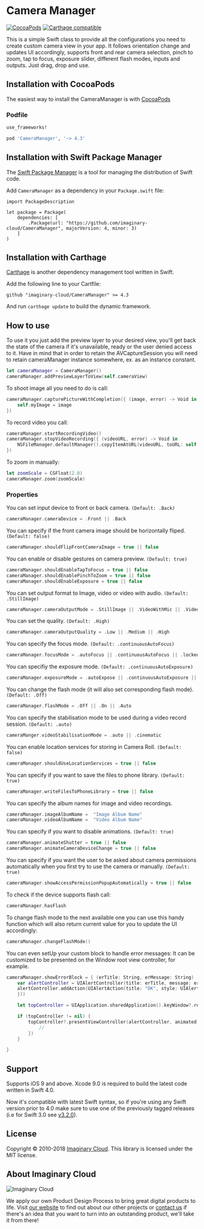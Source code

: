 
# Camera Manager
[![CocoaPods](https://img.shields.io/cocoapods/v/CameraManager.svg)](https://github.com/imaginary-cloud/CameraManager) [![Carthage compatible](https://img.shields.io/badge/Carthage-compatible-4BC51D.svg?style=flat)](https://github.com/Carthage/Carthage)

This is a simple Swift class to provide all the configurations you need to create custom camera view in your app.
It follows orientation change and updates UI accordingly, supports front and rear camera selection, pinch to zoom, tap to focus, exposure slider, different flash modes, inputs and outputs.
Just drag, drop and use.

## Installation with CocoaPods

The easiest way to install the CameraManager is with [CocoaPods](http://cocoapods.org)

### Podfile

```ruby
use_frameworks!

pod 'CameraManager', '~> 4.3'
``` 

## Installation with Swift Package Manager

The [Swift Package Manager](https://swift.org/package-manager/) is a tool for managing the distribution of Swift code.

Add `CameraManager` as a dependency in your `Package.swift` file:

```
import PackageDescription

let package = Package(
    dependencies: [
        .Package(url: "https://github.com/imaginary-cloud/CameraManager", majorVersion: 4, minor: 3)
    ]
)
```

## Installation with Carthage

[Carthage](https://github.com/Carthage/Carthage) is another dependency management tool written in Swift.

Add the following line to your Cartfile:

```
github "imaginary-cloud/CameraManager" >= 4.3
```

And run `carthage update` to build the dynamic framework.

## How to use
To use it you just add the preview layer to your desired view, you'll get back the state of the camera if it's unavailable, ready or the user denied access to it. Have in mind that in order to retain the AVCaptureSession you will need to retain cameraManager instance somewhere, ex. as an instance constant.
```swift
let cameraManager = CameraManager()
cameraManager.addPreviewLayerToView(self.cameraView)
```

To shoot image all you need to do is call:
```swift
cameraManager.capturePictureWithCompletion({ (image, error) -> Void in
    self.myImage = image             
})
```

To record video you call:
```swift
cameraManager.startRecordingVideo()
cameraManager.stopVideoRecording({ (videoURL, error) -> Void in
    NSFileManager.defaultManager().copyItemAtURL(videoURL, toURL: self.myVideoURL, error: &error)
})
```

To zoom in manually:
```swift
let zoomScale = CGFloat(2.0)
cameraManager.zoom(zoomScale)
```

### Properties

You can set input device to front or back camera. `(Default: .Back)`
```swift
cameraManager.cameraDevice = .Front || .Back
```

You can specify if the front camera image should be horizontally fliped. `(Default: false)`

```swift
cameraManager.shouldFlipFrontCameraImage = true || false
```

You can enable or disable gestures on camera preview. `(Default: true)`

```swift
cameraManager.shouldEnableTapToFocus = true || false
cameraManager.shouldEnablePinchToZoom = true || false
cameraManager.shouldEnableExposure = true || false
```

You can set output format to Image, video or video with audio. `(Default: .StillImage)`

```swift
cameraManager.cameraOutputMode = .StillImage || .VideoWithMic || .VideoOnly
```

You can set the quality. `(Default: .High)`
```swift
cameraManager.cameraOutputQuality = .Low || .Medium || .High
```

You can specify the focus mode. `(Default: .continuousAutoFocus)`
```swift
cameraManager.focusMode = .autoFocus || .continuousAutoFocus || .locked
```

You can specifiy the exposure mode. `(Default: .continuousAutoExposure)`
```swift
cameraManager.exposureMode = .autoExpose || .continuousAutoExposure || .locked || .custom
```

You can change the flash mode (it will also set corresponding flash mode). `(Default: .Off)`
```swift
cameraManager.flashMode = .Off || .On || .Auto
```

You can specify the stabilisation mode to be used during a video record session. `(Default: .auto)`
```swift
cameraManger.videoStabilisationMode = .auto || .cinematic
```

You can enable location services for storing in Camera Roll. `(Default: false)`
```swift
cameraManager.shouldUseLocationServices = true || false
```

You can specify if you want to save the files to phone library. `(Default: true)`
```swift
cameraManager.writeFilesToPhoneLibrary = true || false
```

You can specify the album names for image and video recordings.
```swift 
cameraManager.imageAlbumName =  "Image Album Name" 
cameraManager.videoAlbumName =  "Video Album Name" 
```

You can specify if you want to disable animations. `(Default: true)`
```swift
cameraManager.animateShutter = true || false
cameraManager.animateCameraDeviceChange = true || false
```

You can specify if you want the user to be asked about camera permissions automatically when you first try to use the camera or manually. `(Default: true)`
```swift
cameraManager.showAccessPermissionPopupAutomatically = true || false
```

To check if the device supports flash call:
```swift
cameraManager.hasFlash
```

To change flash mode to the next available one you can use this handy function which will also return current value for you to update the UI accordingly:
```swift
cameraManager.changeFlashMode()
```

You can even setUp your custom block to handle error messages:
It can be customized to be presented on the Window root view controller, for example.
```swift
cameraManager.showErrorBlock = { (erTitle: String, erMessage: String) -> Void in
    var alertController = UIAlertController(title: erTitle, message: erMessage, preferredStyle: .Alert)
    alertController.addAction(UIAlertAction(title: "OK", style: UIAlertActionStyle.Default, handler: { (alertAction) -> Void in
    }))

    let topController = UIApplication.sharedApplication().keyWindow?.rootViewController

    if (topController != nil) {
        topController?.presentViewController(alertController, animated: true, completion: { () -> Void in
            //
        })
    }

}
```

## Support

Supports iOS 9 and above. Xcode 9.0 is required to build the latest code written in Swift 4.0.


Now it's compatible with latest Swift syntax, so if you're using any Swift version prior to 4.0 make sure to use one of the previously tagged releases
(i.e for Swift 3.0 see [v3.2.0](https://github.com/imaginary-cloud/CameraManager/tree/3.2.0)).

## License

Copyright © 2010-2018 [Imaginary Cloud](https://www.imaginarycloud.com). This library is licensed under the MIT license.

## About Imaginary Cloud

![Imaginary Cloud](https://s3.eu-central-1.amazonaws.com/imaginary-images/Logo_IC_readme.svg)

We apply our own Product Design Process to bring great digital products to life. Visit [our website](https://www.imaginarycloud.com) to find out about our other projects or [contact us](https://www.imaginarycloud.com/contacts) if there's an idea that you want to turn into an outstanding product, we'll take it from there!
